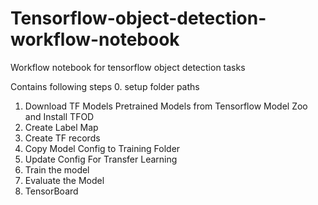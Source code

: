 # Tensorflow-object-detection-workflow-notebook
Workflow notebook for tensorflow object detection tasks

Contains following steps
0. setup folder paths
1. Download TF Models Pretrained Models from Tensorflow Model Zoo and Install TFOD
2. Create Label Map
3. Create TF records
4. Copy Model Config to Training Folder
5. Update Config For Transfer Learning
6. Train the model
7. Evaluate the Model
8. TensorBoard
